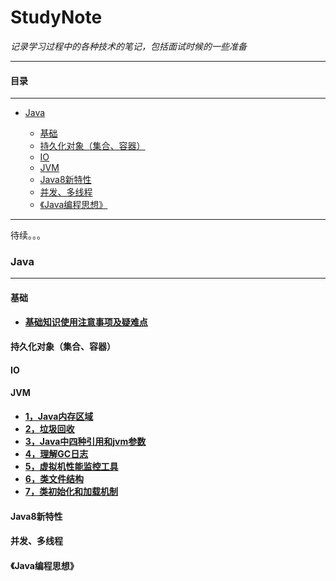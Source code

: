 # StudyNote
_记录学习过程中的各种技术的笔记，包括面试时候的一些准备_  

***
#### **目录**

***

- [Java](#java)
  
    - [基础](#基础)
    - [持久化对象（集合、容器）](#持久化对象（集合、容器）)
    - [IO](#IO)
    - [JVM](#jvm)
    - [Java8新特性](#Java8新特性) 
    - [并发、多线程](#并发、多线程)
    - [《Java编程思想》](#《Java编程思想》)
    
***
待续。。。
### Java
***
#### 基础

- **[基础知识使用注意事项及疑难点](docs/java/基础/基础知识使用注意事项及疑难点.md)**

#### 持久化对象（集合、容器）
#### IO
#### JVM
* **[1，Java内存区域](docs/java/jvm/Java内存区域与内存溢出异常.md)**  
* **[2，垃圾回收](docs/java/jvm/垃圾收集.md)**  
* **[3，Java中四种引用和jvm参数](docs/java/jvm/四种引用和常用参数.md)**  
* **[4，理解GC日志](docs/java/jvm/理解GC日志.md)**  
* **[5，虚拟机性能监控工具 ](docs/java/jvm/虚拟机性能监控和故障处理工具.md)**  
* **[6，类文件结构](docs/java/jvm/类文件结构.md)**  
* **[7，类初始化和加载机制](docs/java/jvm/类加载机制.md)**  
#### Java8新特性
#### 并发、多线程
#### 《Java编程思想》



